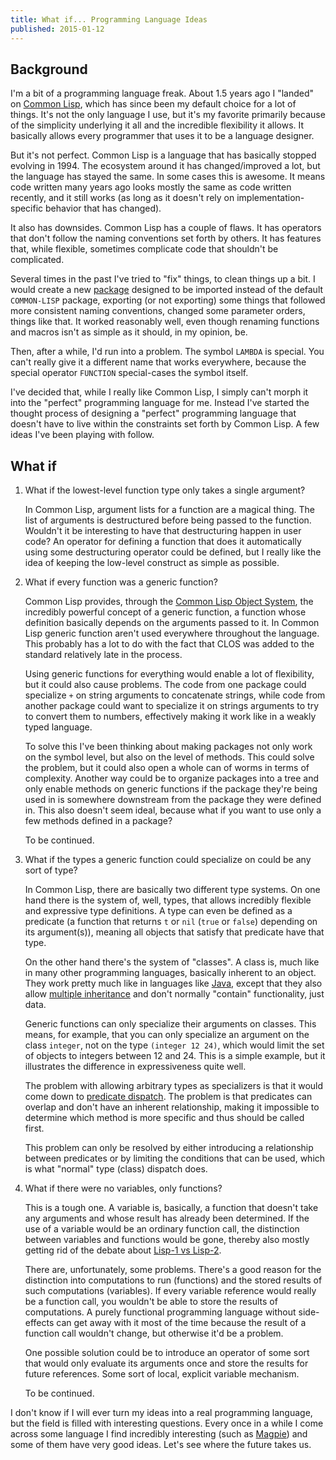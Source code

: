 ```yaml
---
title: What if... Programming Language Ideas
published: 2015-01-12
---
```


## Background

I'm a bit of a programming language freak. About 1.5 years ago I "landed" on
[Common Lisp][], which has since been my default choice for a lot of things.
It's not the only language I use, but it's my favorite primarily because of the
simplicity underlying it all and the incredible flexibility it allows. It
basically allows every programmer that uses it to be a language designer.

But it's not perfect. Common Lisp is a language that has basically stopped
evolving in 1994. The ecosystem around it has changed/improved a lot, but the
language has stayed the same. In some cases this is awesome. It means code
written many years ago looks mostly the same as code written recently, and it
still works (as long as it doesn't rely on implementation-specific behavior that
has changed).

It also has downsides. Common Lisp has a couple of flaws. It has operators that
don't follow the naming conventions set forth by others. It has features that,
while flexible, sometimes complicate code that shouldn't be complicated.

Several times in the past I've tried to "fix" things, to clean things up a bit.
I would create a new [package][] designed to be imported instead of the default
`COMMON-LISP` package, exporting (or not exporting) some things that followed
more consistent naming conventions, changed some parameter orders, things like
that. It worked reasonably well, even though renaming functions and macros isn't
as simple as it should, in my opinion, be.

Then, after a while, I'd run into a problem. The symbol `LAMBDA` is special. You
can't really give it a different name that works everywhere, because the special
operator `FUNCTION` special-cases the symbol itself.

I've decided that, while I really like Common Lisp, I simply can't morph it into
the "perfect" programming language for me. Instead I've started the thought
process of designing a "perfect" programming language that doesn't have to live
within the constraints set forth by Common Lisp. A few ideas I've been playing
with follow.

## What if

1. What if the lowest-level function type only takes a single argument?

    In Common Lisp, argument lists for a function are a magical thing. The list
    of arguments is destructured before being passed to the function. Wouldn't
    it be interesting to have that destructuring happen in user code? An
    operator for defining a function that does it automatically using some
    destructuring operator could be defined, but I really like the idea of
    keeping the low-level construct as simple as possible.

2. What if every function was a generic function?

    Common Lisp provides, through the [Common Lisp Object System][CLOS], the
    incredibly powerful concept of a generic function, a function whose
    definition basically depends on the arguments passed to it. In Common Lisp
    generic function aren't used everywhere throughout the language. This
    probably has a lot to do with the fact that CLOS was added to the standard
    relatively late in the process.

    Using generic functions for everything would enable a lot of flexibility,
    but it could also cause problems. The code from one package could specialize
    `+` on string arguments to concatenate strings, while code from another
    package could want to specialize it on strings arguments to try to convert
    them to numbers, effectively making it work like in a weakly typed language.

    To solve this I've been thinking about making packages not only work on the
    symbol level, but also on the level of methods. This could solve the
    problem, but it could also open a whole can of worms in terms of complexity.
    Another way could be to organize packages into a tree and only enable
    methods on generic functions if the package they're being used in is
    somewhere downstream from the package they were defined in. This also
    doesn't seem ideal, because what if you want to use only a few methods
    defined in a package?

    To be continued.

3. What if the types a generic function could specialize on could be any sort of
   type?

    In Common Lisp, there are basically two different type systems. On one hand
    there is the system of, well, types, that allows incredibly flexible and
    expressive type definitions. A type can even be defined as a predicate (a
    function that returns `t` or `nil` (`true` or `false`) depending on its
    argument(s)), meaning all objects that satisfy that predicate have that
    type.

    On the other hand there's the system of "classes". A class is, much like in
    many other programming languages, basically inherent to an object. They work
    pretty much like in languages like [Java][], except that they also allow
    [multiple inheritance][] and don't normally "contain" functionality, just
    data.

    Generic functions can only specialize their arguments on classes. This
    means, for example, that you can only specialize an argument on the class
    `integer`, not on the type `(integer 12 24)`, which would limit the set of
    objects to integers between 12 and 24. This is a simple example, but it
    illustrates the difference in expressiveness quite well.

    The problem with allowing arbitrary types as specializers is that it would
    come down to [predicate dispatch][]. The problem is that predicates can
    overlap and don't have an inherent relationship, making it impossible to
    determine which method is more specific and thus should be called first.

    This problem can only be resolved by either introducing a relationship
    between predicates or by limiting the conditions that can be used, which is
    what "normal" type (class) dispatch does.

4. What if there were no variables, only functions?

    This is a tough one. A variable is, basically, a function that doesn't take
    any arguments and whose result has already been determined. If the use of a
    variable would be an ordinary function call, the distinction between
    variables and functions would be gone, thereby also mostly getting rid of
    the debate about [Lisp-1 vs Lisp-2][l1l2].

    There are, unfortunately, some problems. There's a good reason for the
    distinction into computations to run (functions) and the stored results of
    such computations (variables). If every variable reference would really be a
    function call, you wouldn't be able to store the results of computations. A
    purely functional programming language without side-effects can get away
    with it most of the time because the result of a function call wouldn't
    change, but otherwise it'd be a problem.

    One possible solution could be to introduce an operator of some sort that
    would only evaluate its arguments once and store the results for future
    references. Some sort of local, explicit variable mechanism.

    To be continued.

I don't know if I will ever turn my ideas into a real programming language, but
the field is filled with interesting questions. Every once in a while I come
across some language I find incredibly interesting (such as [Magpie][]) and some
of them have very good ideas. Let's see where the future takes us.

[Common Lisp]: https://en.wikipedia.org/wiki/Common_Lisp
[package]: http://www.gigamonkeys.com/book/programming-in-the-large-packages-and-symbols.html
[CLOS]: http://www.dreamsongs.com/CLOS.html
[Java]: https://en.wikipedia.org/wiki/Java_%28programming_language%29
[multiple inheritance]: https://en.wikipedia.org/wiki/Multiple_inheritance
[predicate dispatch]: http://homes.cs.washington.edu/~mernst/pubs/dispatching-ecoop98-abstract.html
[l1l2]: http://www.nhplace.com/kent/Papers/Technical-Issues.html
[Magpie]: http://magpie.stuffwithstuff.com/index.html

